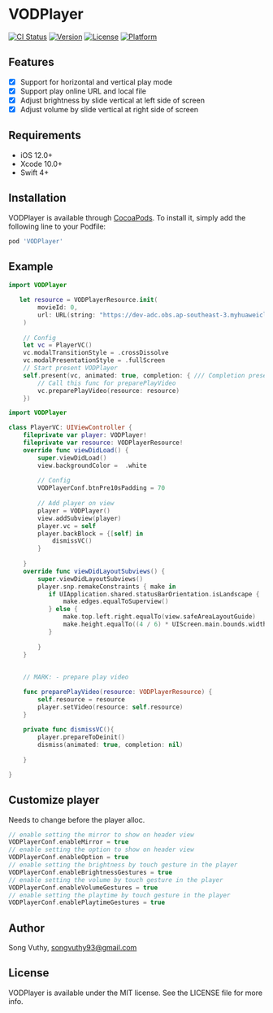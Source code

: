 # VODPlayer

[![CI Status](https://img.shields.io/travis/songvuthy/VODPlayer.svg?style=flat)](https://travis-ci.org/songvuthy/VODPlayer)
[![Version](https://img.shields.io/cocoapods/v/VODPlayer.svg?style=flat)](https://cocoapods.org/pods/VODPlayer)
[![License](https://img.shields.io/cocoapods/l/VODPlayer.svg?style=flat)](https://cocoapods.org/pods/VODPlayer)
[![Platform](https://img.shields.io/cocoapods/p/VODPlayer.svg?style=flat)](https://cocoapods.org/pods/VODPlayer)

## Features

- [x] Support for horizontal and vertical play mode
- [x] Support play online URL and local file
- [x] Adjust brightness by slide vertical at left side of screen
- [x] Adjust volume by slide vertical at right side of screen

## Requirements

- iOS 12.0+
- Xcode 10.0+
- Swift 4+

## Installation

VODPlayer is available through [CocoaPods](https://cocoapods.org). To install
it, simply add the following line to your Podfile:

```ruby
pod 'VODPlayer'
```

## Example

```swift
import VODPlayer

   let resource = VODPlayerResource.init(
        movieId: 0,
        url: URL(string: "https://dev-adc.obs.ap-southeast-3.myhuaweicloud.com/pharim-testing/test3/index.m3u8")!
    )
        
    // Config
    let vc = PlayerVC()
    vc.modalTransitionStyle = .crossDissolve
    vc.modalPresentationStyle = .fullScreen
    // Start present VODPlayer
    self.present(vc, animated: true, completion: { /// Completion present VODPlayerVC
        // Call this func for preparePlayVideo
        vc.preparePlayVideo(resource: resource)
    })

import VODPlayer

class PlayerVC: UIViewController {
    fileprivate var player: VODPlayer!
    fileprivate var resource: VODPlayerResource!
    override func viewDidLoad() {
        super.viewDidLoad()
        view.backgroundColor =  .white
        
        // Config
        VODPlayerConf.btnPre10sPadding = 70
        
        // Add player on view
        player = VODPlayer()
        view.addSubview(player)
        player.vc = self
        player.backBlock = {[self] in
            dismissVC()
        }
        
    }
    override func viewDidLayoutSubviews() {
        super.viewDidLayoutSubviews()
        player.snp.remakeConstraints { make in
           if UIApplication.shared.statusBarOrientation.isLandscape {
               make.edges.equalToSuperview()
           } else {
               make.top.left.right.equalTo(view.safeAreaLayoutGuide)
               make.height.equalTo((4 / 6) * UIScreen.main.bounds.width).priority(750)
           }
        
        }
    }
    
    
    // MARK: - prepare play video

    func preparePlayVideo(resource: VODPlayerResource) {
        self.resource = resource
        player.setVideo(resource: self.resource)
    }
    
    private func dismissVC(){
        player.prepareToDeinit()
        dismiss(animated: true, completion: nil)
        
    }

}

```

## Customize player
Needs to change before the player alloc.

```swift
// enable setting the mirror to show on header view
VODPlayerConf.enableMirror = true
// enable setting the option to show on header view
VODPlayerConf.enableOption = true
// enable setting the brightness by touch gesture in the player
VODPlayerConf.enableBrightnessGestures = true
// enable setting the volume by touch gesture in the player
VODPlayerConf.enableVolumeGestures = true
// enable setting the playtime by touch gesture in the player
VODPlayerConf.enablePlaytimeGestures = true
```
## Author

Song Vuthy, songvuthy93@gmail.com

## License

VODPlayer is available under the MIT license. See the LICENSE file for more info.
